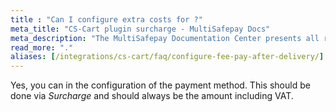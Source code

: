```yaml
---
title : "Can I configure extra costs for ?"
meta_title: "CS-Cart plugin surcharge - MultiSafepay Docs"
meta_description: "The MultiSafepay Documentation Center presents all relevant information about our Plugins and API. You can also find support pages for payment methods, tools and general questions as well as the contact details of our Support and Integration Teams."
read_more: "."
aliases: [/integrations/cs-cart/faq/configure-fee-pay-after-delivery/]
---
```


Yes, you can in the configuration of the payment method. This should be done via _Surcharge_ and should always be the amount including VAT.